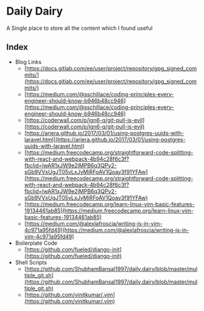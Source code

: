 # Daily Dairy

A Single place to store all the content which I found useful
## Index
- Blog Links
  - [https://docs.gitlab.com/ee/user/project/repository/gpg_signed_commits/](https://docs.gitlab.com/ee/user/project/repository/gpg_signed_commits/)
  - [https://medium.com/@sschillace/coding-principles-every-engineer-should-know-b946b48cc946](https://medium.com/@sschillace/coding-principles-every-engineer-should-know-b946b48cc946)
  - [https://coderwall.com/p/jgn6-q/git-pull-is-evil](https://coderwall.com/p/jgn6-q/git-pull-is-evil)
  - [https://ariera.github.io/2017/03/01/using-postgres-uuids-with-laravel.html](https://ariera.github.io/2017/03/01/using-postgres-uuids-with-laravel.html)
  - [https://medium.freecodecamp.org/straightforward-code-splitting-with-react-and-webpack-4b94c28f6c3f?fbclid=IwAR1xJW9e2jMPB6q3QPy2-sGb9VVxUgJT05vLxJvMiRFoAV1Qoay3f91YFAw](https://medium.freecodecamp.org/straightforward-code-splitting-with-react-and-webpack-4b94c28f6c3f?fbclid=IwAR1xJW9e2jMPB6q3QPy2-sGb9VVxUgJT05vLxJvMiRFoAV1Qoay3f91YFAw)
  - [https://medium.freecodecamp.org/learn-linux-vim-basic-features-19134461ab85](https://medium.freecodecamp.org/learn-linux-vim-basic-features-19134461ab85)
  - [https://medium.com/@alexlafroscia/writing-js-in-vim-4c971a95fd49](https://medium.com/@alexlafroscia/writing-js-in-vim-4c971a95fd49)
- Boilerplate Code
  - [https://github.com/fueled/django-init](https://github.com/fueled/django-init)
- Shell Scripts
  - [https://github.com/ShubhamBansal1997/daily.dairy/blob/master/multiple_git.sh](https://github.com/ShubhamBansal1997/daily.dairy/blob/master/multiple_git.sh)
  - [https://github.com/vinitkumar/.vim](https://github.com/vinitkumar/.vim)

